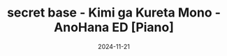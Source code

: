 ---
title: secret base - Kimi ga Kureta Mono - AnoHana ED [Piano]
date: 2024-11-21
tags:
  - repost
repost-url: https://www.youtube.com/watch?v=jE0Ym96vmCA
---
